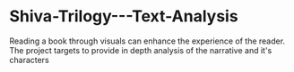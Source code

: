 # Shiva-Trilogy---Text-Analysis
Reading a book through visuals can enhance the experience of the reader. The project targets to provide in depth analysis of the narrative and it's characters
